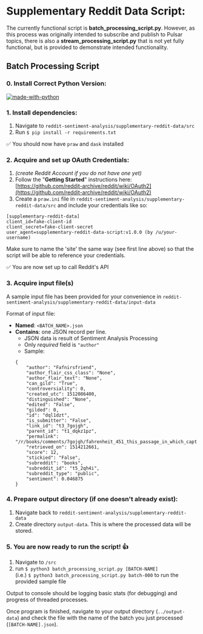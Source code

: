 # Supplementary Reddit Data Script:

The currently functional script is **batch_processing_script.py**. However, as this process was originally intended to subscribe and publish to Pulsar topics, there is also a **stream_processing_script.py** that is not yet fully functional, but is provided to demonstrate intended functionality.

## Batch Processing Script

### 0. Install Correct Python Version:

[![made-with-python](https://img.shields.io/badge/python-3.7.0-blue.svg)](https://www.python.org/)

### 1. Install **dependencies**:
1. Navigate to `reddit-sentiment-analysis/supplementary-reddit-data/src`
2. Run `$ pip install -r requirements.txt`

:white_check_mark:  You should now have `praw` and `dask` installed

### 2. Acquire and set up **OAuth Credentials**:
1. _(create Reddit Account if you do not have one yet)_
2. Follow the "**Getting Started**" instructions here: [https://github.com/reddit-archive/reddit/wiki/OAuth2](https://github.com/reddit-archive/reddit/wiki/OAuth2)
3. Create a `praw.ini` file in `reddit-sentiment-analysis/supplementary-reddit-data/src` and include your credentials like so:
```
[supplementary-reddit-data]
client_id=fake-client-id
client_secret=fake-client-secret
user_agent=supplementary-reddit-data-script:v1.0.0 (by /u/your-username)
```
Make sure to name the 'site' the same way (see first line above) so that the script will be able to reference your credentials.  

:white_check_mark:  You are now set up to call Reddit's API

### 3. Acquire input file(s)
A sample input file has been provided for your convenience in `reddit-sentiment-analysis/supplementary-reddit-data/input-data`  

Format of input file:
- **Named**: `<BATCH_NAME>.json`
- **Contains**: one JSON record per line.
    - JSON data is result of Sentiment Analysis Processing
    - Only _required_ field is `"author"`
    - Sample:
    ```
    {
        "author": "Fafnirsfriend",
        "author_flair_css_class": "None",
        "author_flair_text": "None",
        "can_gild": "True",
        "controversiality": 0,
        "created_utc": 1512086400,
        "distinguished": "None",
        "edited": "False",
        "gilded": 0,
        "id": "dql1dzt",
        "is_submitter": "False",
        "link_id": "t3_7gojgh",
        "parent_id": "t1_dqkz1pz",
        "permalink": "/r/books/comments/7gojgh/fahrenheit_451_this_passage_in_which_captain/dql1dzt/",
        "retrieved_on": 1514212661,
        "score": 12,
        "stickied": "False",
        "subreddit": "books",
        "subreddit_id": "t5_2qh4i",
        "subreddit_type": "public",
        "sentiment": 0.046875
    }
    ```
### 4. Prepare output directory (if one doesn't already exist):
1. Navigate back to `reddit-sentiment-analysis/supplementary-reddit-data`
2. Create directory `output-data`. This is where the processed data will be stored.

### 5. You are now ready to run the script! :thumbsup:
1. Navigate to `/src`
2. run `$ python3 batch_processing_script.py [BATCH-NAME]`  
    (i.e.) `$ python3 batch_processing_script.py batch-000` to run the provided sample file

Output to console should be logging basic stats (for debugging) and progress of threaded processes.

Once program is finished, navigate to your output directory (`../output-data`) and check the file with the name of the batch you just processed (`[BATCH-NAME].json`).

